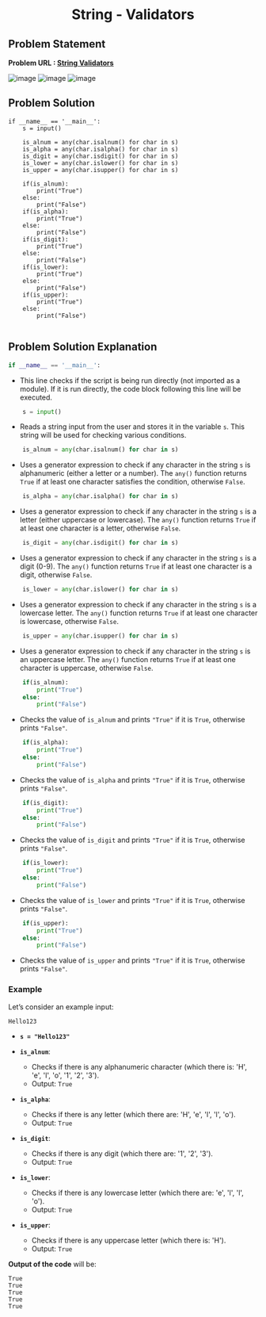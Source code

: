 <h1 align='center'>String - Validators</h1>

## Problem Statement 
**Problem URL : [String Validators](https://www.hackerrank.com/challenges/string-validators/problem?isFullScreen=true)**

![image](https://github.com/JawadSher/Python_Problems-HackerRank/assets/158135119/7f86c69f-c383-4b90-ade0-f4b5a5d9a821)
![image](https://github.com/JawadSher/Python_Problems-HackerRank/assets/158135119/c393b68c-875b-407b-aa89-c6e4f5542ebf)
![image](https://github.com/JawadSher/Python_Problems-HackerRank/assets/158135119/1a0d6121-2d7b-4fee-90b2-6c213635ecd6)



## Problem Solution 
```
if __name__ == '__main__':
    s = input()
    
    is_alnum = any(char.isalnum() for char in s)
    is_alpha = any(char.isalpha() for char in s)
    is_digit = any(char.isdigit() for char in s)
    is_lower = any(char.islower() for char in s)
    is_upper = any(char.isupper() for char in s)
    
    if(is_alnum):
        print("True")
    else:
        print("False")
    if(is_alpha):
        print("True")
    else:
        print("False")
    if(is_digit):
        print("True")
    else:
        print("False")
    if(is_lower):
        print("True")
    else:
        print("False")
    if(is_upper):
        print("True")
    else:
        print("False")        
    
```

## Problem Solution Explanation

```python
if __name__ == '__main__':
```
- This line checks if the script is being run directly (not imported as a module). If it is run directly, the code block following this line will be executed.

```python
    s = input()
```
- Reads a string input from the user and stores it in the variable `s`. This string will be used for checking various conditions.

```python
    is_alnum = any(char.isalnum() for char in s)
```
- Uses a generator expression to check if any character in the string `s` is alphanumeric (either a letter or a number). The `any()` function returns `True` if at least one character satisfies the condition, otherwise `False`.

```python
    is_alpha = any(char.isalpha() for char in s)
```
- Uses a generator expression to check if any character in the string `s` is a letter (either uppercase or lowercase). The `any()` function returns `True` if at least one character is a letter, otherwise `False`.

```python
    is_digit = any(char.isdigit() for char in s)
```
- Uses a generator expression to check if any character in the string `s` is a digit (0-9). The `any()` function returns `True` if at least one character is a digit, otherwise `False`.

```python
    is_lower = any(char.islower() for char in s)
```
- Uses a generator expression to check if any character in the string `s` is a lowercase letter. The `any()` function returns `True` if at least one character is lowercase, otherwise `False`.

```python
    is_upper = any(char.isupper() for char in s)
```
- Uses a generator expression to check if any character in the string `s` is an uppercase letter. The `any()` function returns `True` if at least one character is uppercase, otherwise `False`.

```python
    if(is_alnum):
        print("True")
    else:
        print("False")
```
- Checks the value of `is_alnum` and prints `"True"` if it is `True`, otherwise prints `"False"`.

```python
    if(is_alpha):
        print("True")
    else:
        print("False")
```
- Checks the value of `is_alpha` and prints `"True"` if it is `True`, otherwise prints `"False"`.

```python
    if(is_digit):
        print("True")
    else:
        print("False")
```
- Checks the value of `is_digit` and prints `"True"` if it is `True`, otherwise prints `"False"`.

```python
    if(is_lower):
        print("True")
    else:
        print("False")
```
- Checks the value of `is_lower` and prints `"True"` if it is `True`, otherwise prints `"False"`.

```python
    if(is_upper):
        print("True")
    else:
        print("False")
```
- Checks the value of `is_upper` and prints `"True"` if it is `True`, otherwise prints `"False"`.

### Example

Let’s consider an example input:

```
Hello123
```

- **`s = "Hello123"`**
  
- **`is_alnum`**:
  - Checks if there is any alphanumeric character (which there is: 'H', 'e', 'l', 'o', '1', '2', '3').
  - Output: `True`
  
- **`is_alpha`**:
  - Checks if there is any letter (which there are: 'H', 'e', 'l', 'l', 'o').
  - Output: `True`
  
- **`is_digit`**:
  - Checks if there is any digit (which there are: '1', '2', '3').
  - Output: `True`
  
- **`is_lower`**:
  - Checks if there is any lowercase letter (which there are: 'e', 'l', 'l', 'o').
  - Output: `True`
  
- **`is_upper`**:
  - Checks if there is any uppercase letter (which there is: 'H').
  - Output: `True`

**Output of the code** will be:
```
True
True
True
True
True
```



